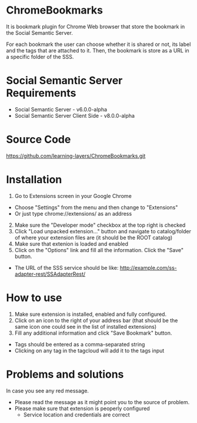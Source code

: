 ChromeBookmarks
===============

It is bookmark plugin for Chrome Web browser that store the bookmark in the Social Semantic Server.

For each bookmark the user can choose whether it is shared or not, its label and the tags that are attached to it. Then, the bookmark is store as a URL in a specific folder of the SSS.

Social Semantic Server Requirements
===================================

* Social Semantic Server - v6.0.0-alpha
* Social Semantic Server Client Side - v8.0.0-alpha

Source Code
===========

https://github.com/learning-layers/ChromeBookmarks.git

Installation
============

1. Go to Extensions screen in your Google Chrome
  * Choose "Settings" from the menu and then change to "Extensions"
  * Or just type chrome://extensions/ as an address
2. Make sure the "Developer mode" checkbox at the top right is checked
3. Click "Load unpacked extension..." button and navigate to catalog/folder of where your extension files are (it should be the ROOT catalog)
4. Make sure that extenion is loaded and enabled
5. Click on the "Options" link and fill all the information. Click the "Save" button.
  * The URL of the SSS service should be like: http://example.com/ss-adapter-rest/SSAdapterRest/

How to use
=========

1. Make sure extension is installed, enabled and fully configured.
2. Click on an icon to the right of your address bar (that should be the same icon one could see in the list of installed extensions)
3. Fill any additional information and click "Save Bookmark" button.
  * Tags should be entered as a comma-separated string
  * Clicking on any tag in the tagcloud will add it to the tags input

Problems and solutions
======================

In case you see any red message.

* Please read the message as it might point you to the source of problem.
* Please make sure that extension is peoperly configured
    * Service location and credentials are correct


